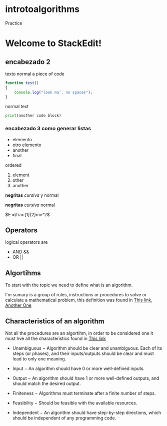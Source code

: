 # introtoalgorithms
Practice

# Welcome to StackEdit!

 

## encabezado 2
texto normal a piece of code
```javascript
function test() 
{ 
    console.log("look ma’, no spaces");
}
```
normal text
```python
print(another code block)
```

 

### encabezado 3 como generar listas

* elemento
* otro elemento
* another
* final

 

ordered
1. element 
2. other
3. another

 

**negritas** _cursiva_ y normal

__negritas__ *cursiva* normal

 

$E =\frac{1]{2}mv^2$

 

## Operators
logical operators are 
* AND  &&
* OR  ||


## Algortihms
To start with the topic we need to define what is an algorithm.

I'm sumary is a group of rules, instructions or procedures to solve or calculate a mathematical problem,
this definition was found in [This link](https://dictionary.cambridge.org/es-LA/dictionary/english/algorithm), [Another One](https://www.merriam-webster.com/dictionary/algorithm)

## Characteristics of an algorithm
Not all the procedures are an algortihm, in order to be considered one it must hve all the characteristics found in [This link](
https://www.tutorialspoint.com/data_structures_algorithms/algorithms_basics.htm)
* Unambiguous − Algorithm should be clear and unambiguous. Each of its steps (or phases), and their inputs/outputs should be clear and must lead to only one meaning.

* Input − An algorithm should have 0 or more well-defined inputs.

* Output − An algorithm should have 1 or more well-defined outputs, and should match the desired output.

* Finiteness − Algorithms must terminate after a finite number of steps.

* Feasibility − Should be feasible with the available resources.

* Independent − An algorithm should have step-by-step directions, which should be independent of any programming code.











